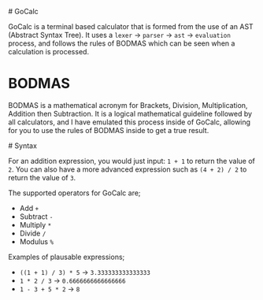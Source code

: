 # GoCalc

GoCalc is a terminal based calculator that is formed from the use of an AST (Abstract Syntax Tree). It uses a `lexer` -> `parser` -> `ast` -> `evaluation` process, and follows the rules of BODMAS which can be seen when a calculation is processed.

# BODMAS

BODMAS is a mathematical acronym for Brackets, Division, Multiplication, Addition then Subtraction. It is a logical mathematical guideline followed by all calculators, and I have emulated this process inside of GoCalc, allowing for you to use the rules of BODMAS inside to get a true result.

# Syntax

For an addition expression, you would just input: `1 + 1` to return the value of `2`. You can also have a more advanced expression such as `(4 + 2) / 2` to return the value of `3`.

The supported operators for GoCalc are;

- Add `+`
- Subtract `-`
- Multiply `*`
- Divide `/`
- Modulus `%`

Examples of plausable expressions;

- `((1 + 1) / 3) * 5` -> `3.333333333333333`
- `1 * 2 / 3` -> `0.6666666666666666`
- `1 - 3 + 5 * 2` -> `8`